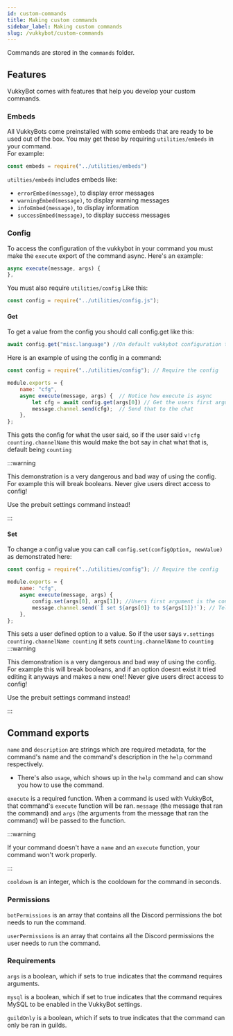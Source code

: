 ```yaml
---
id: custom-commands
title: Making custom commands
sidebar_label: Making custom commands
slug: /vukkybot/custom-commands
---
```


Commands are stored in the `commands` folder.

## Features
VukkyBot comes with features that help you develop your custom commands.

### Embeds
All VukkyBots come preinstalled with some embeds that are ready to be used out of the box.
You may get these by requiring `utilities/embeds` in your command.  
For example:
```javascript
const embeds = require("../utilities/embeds")
```

`utilties/embeds` includes embeds like:
* `errorEmbed(message)`, to display error messages
* `warningEmbed(message)`, to display warning messages
* `infoEmbed(message)`, to display information
* `successEmbed(message)`, to display success messages

### Config
To access the configuration of the vukkybot in your command you must make the `execute` export of the command async. Here's an example:
```javascript
async execute(message, args) {
},
```
You must also require `utilities/config`
Like this:
```js
const config = require("../utilities/config.js");
```

#### Get

To get a value from the config you should call config.get like this:
```javascript
await config.get("misc.language") //On default vukkybot configuration this should return "en"
```

Here is an example of using the config in a command:
```javascript
const config = require("../utilities/config"); // Require the config

module.exports = {
	name: "cfg",
	async execute(message, args) {  // Notice how execute is async
        let cfg = await config.get(args[0]) // Get the users first argument from config
        message.channel.send(cfg);  // Send that to the chat 
	},
};
```

This gets the config for what the user said, so if the user said `v!cfg counting.channelName` this would make the bot say in chat what that is, default being `counting`

:::warning

This demonstration is a very dangerous and bad way of using the config. For example this will break booleans. Never give users direct access to config!

Use the prebuit settings command instead!

:::

#### Set

To change a config value you can call `config.set(configOption, newValue)` as demonstrated here:
```javascript
const config = require("../utilities/config"); // Require the config

module.exports = {
	name: "cfg",
	async execute(message, args) {
		config.set(args[0], args[1]); //Users first argument is the config option and second argument is new value
		message.channel.send(`I set ${args[0]} to ${args[1]}!`); // Tell the user what they changed and what it was set to
	},
};
```
This sets a user defined option to a value. So if the user says `v.settings counting.channelName counting` it sets `counting.channelName` to `counting`
:::warning

This demonstration is a very dangerous and bad way of using the config. For example this will break booleans, and if an option doesnt exist it tried editing it anyways and makes a new one!! Never give users direct access to config!

Use the prebuit settings command instead!

::: 

## Command exports
`name` and `description` are strings which are required metadata, for the command's name and the command's description in the `help` command respectively.
* There's also `usage`, which shows up in the `help` command and can show you how to use the command.

`execute` is a required function. When a command is used with VukkyBot, that command's `execute` function will be ran. `message` (the message that ran the command) and `args` (the arguments from the message that ran the command) will be passed to the function.

:::warning

If your command doesn't have a `name` and an `execute` function, your command won't work properly. 

:::

`cooldown` is an integer, which is the cooldown for the command in seconds.

### Permissions
`botPermissions` is an array that contains all the Discord permissions the bot needs to run the command.

`userPermissions` is an array that contains all the Discord permissions the user needs to run the command.

### Requirements
`args` is a boolean, which if sets to true indicates that the command requires arguments.

`mysql` is a boolean, which if set to true indicates that the command requires MySQL to be enabled in the VukkyBot settings.

`guildOnly` is a boolean, which if sets to true indicates that the command can only be ran in guilds.